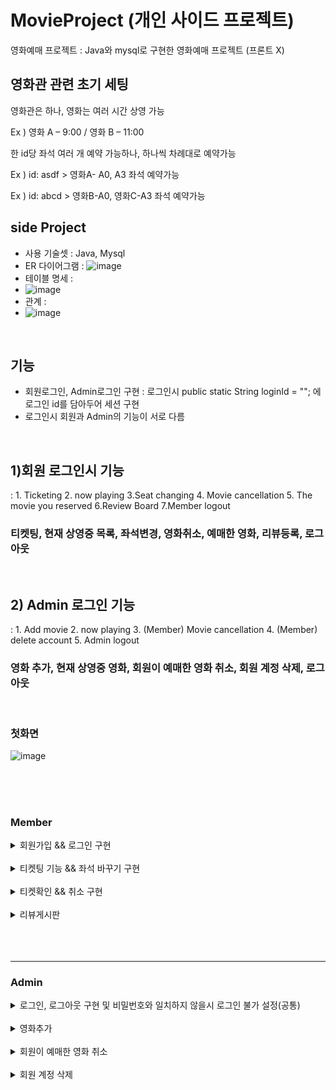 # MovieProject (개인 사이드 프로젝트)
영화예매 프로젝트 : Java와 mysql로 구현한 영화예매 프로젝트 (프론트 X)

## 영화관 관련 초기 세팅
영화관은 하나, 영화는 여러 시간 상영 가능 ​

Ex ) 영화 A – 9:00 / 영화 B – 11:00 ​

한 id당 좌석 여러 개 예약 가능하나, 하나씩 차례대로 예약가능​

Ex ) id: asdf > 영화A- A0, A3 좌석 예약가능​

Ex ) id: abcd > 영화B-A0, 영화C-A3 좌석 예약가능​

## side Project 
- 사용 기술셋 : Java, Mysql
- ER 다이어그램 :
![image](https://user-images.githubusercontent.com/77670592/190897987-51300ad9-e659-42ae-82e3-3b86bd8d711e.png)
- 테이블 명세 : 
- ![image](https://user-images.githubusercontent.com/77670592/190898011-408f5938-44d8-4eaa-bcff-db04e2c27c72.png)
- 관계 :
- ![image](https://user-images.githubusercontent.com/77670592/190898071-733eda1c-345a-4101-b989-2ee99ee66a77.png)

<br>

## 기능
- 회원로그인, Admin로그인 구현 : 로그인시 public static String loginId = ""; 에 로그인 id를 담아두어 세션 구현
- 로그인시 회원과 Admin의 기능이 서로 다름 
  
<br>  

## 1)회원 로그인시 기능 <br>
: 1. Ticketing 2. now playing 3.Seat changing 4. Movie cancellation 5. The movie you reserved 6.Review Board 7.Member logout <br>
<h3>티켓팅, 현재 상영중 목록, 좌석변경, 영화취소, 예매한 영화, 리뷰등록, 로그아웃</h3>
  
<br>  

## 2) Admin 로그인 기능 <br>
: 1. Add movie 2. now playing 3. (Member) Movie cancellation 4. (Member) delete account 5. Admin logout <br>
<h3>영화 추가, 현재 상영중 영화, 회원이 예매한 영화 취소, 회원 계정 삭제, 로그아웃</h3>

<br>

### 첫화면 
![image](https://user-images.githubusercontent.com/77670592/190894276-8354474f-ef8a-4043-8610-d5b2996dfc84.png)

<br>
<br>
<br>

### Member 

<details>
<summary>회원가입 && 로그인 구현</summary>
<div markdown="1">

  ![MemberRegis](https://user-images.githubusercontent.com/77670592/190896362-4b95e443-f597-4f06-8347-86faa237122d.gif)

</div>
</details>
<br>

<details>
<summary>티켓팅 기능 && 좌석 바꾸기 구현</summary>
<div markdown="1">

  ![Ticketing](https://user-images.githubusercontent.com/77670592/190897370-5a79df5f-3b2c-4f58-a428-3bb93b1655d4.gif)

</div>
</details>

<br>

<details>
<summary>티켓확인 && 취소 구현</summary>
<div markdown="1">

  ![티켓확인과 취소](https://user-images.githubusercontent.com/77670592/190897459-72429847-7e46-456e-a662-7d12e9f05de3.gif)

</div>
</details>

<br>

<details>
<summary>리뷰게시판</summary>
<div markdown="1">

  ![리뷰기능](https://user-images.githubusercontent.com/77670592/190897518-265980b8-6900-4655-b5e3-9ac2403e75a7.gif)

</div>
</details>



<br>
<br>
<br>

---


### Admin 

<details>
<summary>로그인, 로그아웃 구현 및 비밀번호와 일치하지 않을시 로그인 불가 설정(공통)</summary>
<div markdown="1">

  ![adminLogin](https://user-images.githubusercontent.com/77670592/190895941-dd0c914f-d3d9-416b-b6a7-f15da071b347.gif)

</div>
</details>

<br>

<details>
<summary>영화추가 </summary>
<div markdown="1">

  ![AddMovie](https://user-images.githubusercontent.com/77670592/190896343-5f939739-6d4f-4b5f-a329-87ea4d7d29f5.gif)

</div>
</details>

<br>

<details>
<summary>회원이 예매한 영화 취소 </summary>
<div markdown="1">

  - 다른 무비num 선택한 경우 : 삭제안됨 
    - ![무비num없을때](https://user-images.githubusercontent.com/77670592/190897789-a48f5778-f307-4bf6-b393-08978323ee87.gif)
    <br>
    <br>
  - 삭제할 무비 num 일치한 경우 : 삭제됨
    - ![무비있을때](https://user-images.githubusercontent.com/77670592/190897850-cd126437-54cb-43d3-b228-882d79af8ce6.gif)

</div>
</details>

<br>

<details>
<summary>회원 계정 삭제 </summary>
<div markdown="1">

  - ![계정삭제](https://user-images.githubusercontent.com/77670592/190897917-fb13e895-a716-4f5c-a329-765ce942d8b8.gif)

</div>
</details>



